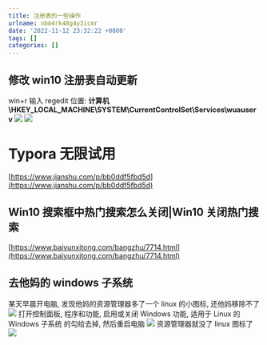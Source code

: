 ```yaml
---
title: 注册表的一些操作
urlname: nbm4rk48g4y3icmr
date: '2022-11-12 23:32:22 +0800'
tags: []
categories: []
---
```


## 修改 win10 注册表自动更新

win+r 输入 regedit
位置: **计算机\HKEY_LOCAL_MACHINE\SYSTEM\CurrentControlSet\Services\wuauserv**
![](https://cdn.xiamu.icu//Fm80kKnOInAgbfeH1Z9LDxpA7pn4.png)
![](https://cdn.xiamu.icu//Fpi-qGYJW2tVa_MgzWIn16pjNf3r.png)

# Typora 无限试用

[https://www.jianshu.com/p/bb0ddf5fbd5d](https://www.jianshu.com/p/bb0ddf5fbd5d)

## Win10 搜索框中热门搜索怎么关闭|Win10 关闭热门搜索

[https://www.baiyunxitong.com/bangzhu/7714.html](https://www.baiyunxitong.com/bangzhu/7714.html)

## 去他妈的 windows 子系统

某天早晨开电脑, 发现他妈的资源管理器多了一个 linux 的小图标, 还他妈移除不了
![](https://cdn.xiamu.icu//FtONm0Dlxkthgf2KskrRM9G_sHaK.png)
打开控制面板, 程序和功能, 启用或关闭 Windows 功能, 适用于 Linux 的 Windows 子系统 的勾给去掉, 然后重启电脑
![](https://cdn.xiamu.icu//FoGkGSMGUJCgk3v7fYt4N7FSrGWa.png)
资源管理器就没了 linux 图标了
![](https://cdn.xiamu.icu//FtHdpNFY0l1WfbX1W19nT-MGm-dq.png)
